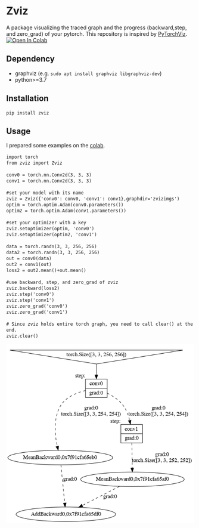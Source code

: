 Zviz
====
A package visualizing the traced graph and the progress (backward,step, and zero_grad) of your pytorch.
This repository is inspired by [PyTorchViz](https://raw.githubusercontent.com/szagoruyko/pytorchviz/).
[![Open In Colab](https://colab.research.google.com/assets/colab-badge.svg)](https://colab.research.google.com/drive/18K71_mChwZYPl3nN9Q8BezJeN9wgi3b6?usp=sharing)

## Dependency
- graphviz
  (e.g. ```sudo apt install graphviz libgraphviz-dev```)
- python>=3.7
## Installation
```
pip install zviz
```

## Usage
I prepared some examples on the [colab](https://colab.research.google.com/drive/18K71_mChwZYPl3nN9Q8BezJeN9wgi3b6?usp=sharing).
```angular2html
import torch
from zviz import Zviz

conv0 = torch.nn.Conv2d(3, 3, 3)
conv1 = torch.nn.Conv2d(3, 3, 3)

#set your model with its name
zviz = Zviz({'conv0': conv0, 'conv1': conv1},graphdir='zvizimgs')
optim = torch.optim.Adam(conv0.parameters())
optim2 = torch.optim.Adam(conv1.parameters())

#set your optimizer with a key
zviz.setoptimizer(optim, 'conv0')
zviz.setoptimizer(optim2, 'conv1')

data = torch.randn(3, 3, 256, 256)
data2 = torch.randn(3, 3, 256, 256)
out = conv0(data)
out2 = conv1(out)
loss2 = out2.mean()+out.mean()

#use backward, step, and zero_grad of zviz
zviz.backward(loss2)
zviz.step('conv0')
zviz.step('conv1')
zviz.zero_grad('conv0')
zviz.zero_grad('conv1')

# Since zviz holds entire torch graph, you need to call clear() at the end.
zviz.clear()
```
![image](https://github.com/hokuseihal/torchzviz/blob/master/example.gif)
